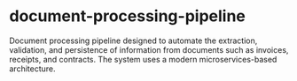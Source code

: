 # document-processing-pipeline
Document processing pipeline designed to automate the extraction, validation, and persistence of information from documents such as invoices, receipts, and contracts. The system uses a modern microservices-based architecture.
